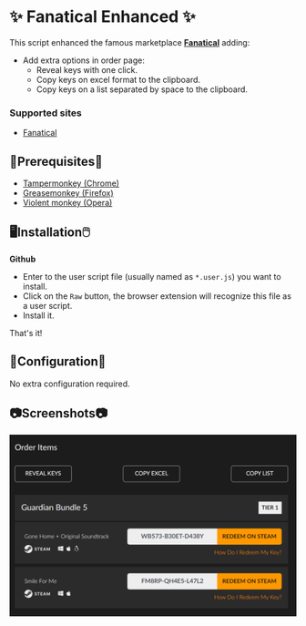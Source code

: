 # ✨ Fanatical Enhanced ✨

This script enhanced the famous marketplace **[Fanatical](https://www.fanatical.com)** adding:

* Add extra options in order page: 
  * Reveal keys with one click.
  * Copy keys on excel format to the clipboard.
  * Copy keys on a list separated by space to the clipboard.

### Supported sites

- [Fanatical](https://www.fanatical.com)

## 📌Prerequisites📎

- [Tampermonkey (Chrome)](https://tampermonkey.net)
- [Greasemonkey (Firefox)](http://www.greasespot.net)
- [Violent monkey (Opera)](https://addons.opera.com/sk/extensions/details/violent-monkey/)

## 🖥️Installation🖱️

**Github**

- Enter to the user script file (usually named as <code>*.user.js</code>) you want to install.
- Click on the <code>Raw</code> button, the browser extension will recognize this file as a user script.
- Install it.

That's it!

## 🔧Configuration🔧

No extra configuration required.

## 📷Screenshots📷

![Add extra options in order page](screenshots/fanatical-enhanced.webp)
